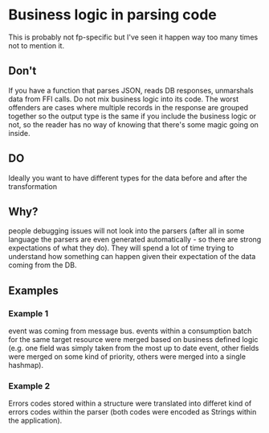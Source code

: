 
# Business logic in parsing code

This is probably not fp-specific but I've seen it happen way too many times not to mention it.

## Don't

If you have a function that parses JSON, reads DB responses, unmarshals data from FFI calls. Do not mix business logic into its code.
The worst offenders are cases where multiple records in the response are grouped together so the output type is the same if you include the business logic or not, so the reader has no way of knowing that there's some magic going on inside.

## DO

Ideally you want to have different types for the data before and after the transformation

## Why?

people debugging issues will not look into the parsers (after all in some language the parsers are even generated automatically - so there are strong expectations of what they do). They will spend a lot of time trying to understand how something can happen given their expectation of the data coming from the DB.

## Examples

### Example 1

event was coming from message bus. events within a consumption batch for the same target resource were merged based on business defined logic (e.g. one field was simply taken from the most up to date event, other fields were merged on some kind of priority, others were merged into a single hashmap).

### Example 2

Errors codes stored within a structure were translated into differet kind of errors codes within the parser (both codes were encoded as Strings within the application).
